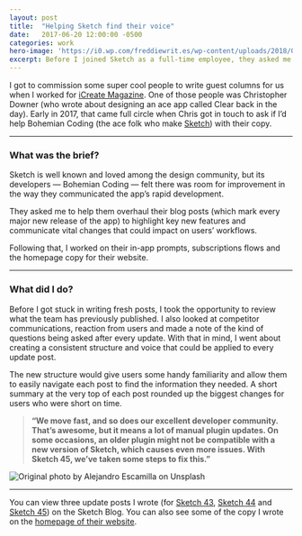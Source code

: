 ```yaml
---
layout: post
title:  "Helping Sketch find their voice"
date:   2017-06-20 12:00:00 -0500
categories: work
hero-image: 'https://i0.wp.com/freddiewrit.es/wp-content/uploads/2018/02/Sketch-Website-Photo-by-Bram-Naus-on-Unsplash.jpg?w=2000&ssl=1'
excerpt: Before I joined Sketch as a full-time employee, they asked me to help shape their voice.
---
```

I got to commission some super cool people to write guest columns for us when I worked for [iCreate Magazine](http://www.futureplc.com/technology/). One of those people was Christopher Downer (who wrote about designing an ace app called Clear back in the day). Early in 2017, that came full circle when Chris got in touch to ask if I’d help Bohemian Coding (the ace folk who make [Sketch](https://www.sketch.com/)) with their copy.

---------------

### What was the brief?

Sketch is well known and loved among the design community, but its developers — Bohemian Coding — felt there was room for improvement in the way they communicated the app’s rapid development.

They asked me to help them overhaul their blog posts (which mark every major new release of the app) to highlight key new features and communicate vital changes that could impact on users’ workflows.

Following that, I worked on their in-app prompts, subscriptions flows and the homepage copy for their website.

---------------

### What did I do?

Before I got stuck in writing fresh posts, I took the opportunity to review what the team has previously published. I also looked at competitor communications, reaction from users and made a note of the kind of questions being asked after every update. With that in mind, I went about creating a consistent structure and voice that could be applied to every update post.

The new structure would give users some handy familiarity and allow them to easily navigate each post to find the information they needed. A short summary at the very top of each post rounded up the biggest changes for users who were short on time.

> **“We move fast, and so does our excellent developer community. That’s awesome, but it means a lot of manual plugin updates. On some occasions, an older plugin might not be compatible with a new version of Sketch, which causes even more issues. With Sketch 45, we’ve taken some steps to fix this.”**

![Original photo by Alejandro Escamilla on Unsplash](https://i1.wp.com/freddiewrit.es/wp-content/uploads/2018/02/Sketch-Blog-Photo-by-Alejandro-Escamilla-on-Unsplash.jpg?w=556&h=364&ssl=1 'Original photo by Alejandro Escamilla on Unsplash')

---------------

You can view three update posts I wrote (for [Sketch 43](https://blog.sketchapp.com/improved-shape-editing-and-more-in-sketch-43-b8f1ed22adbe), [Sketch 44](https://blog.sketchapp.com/a-new-artboard-picker-better-vectors-and-more-in-sketch-44-71a442dbec04) and [Sketch 45](https://blog.sketchapp.com/a-redesigned-color-popover-better-plugin-management-and-more-in-sketch-45-8de62b3d9abe)) on the Sketch Blog. You can also see some of the copy I wrote on the [homepage of their website](https://www.sketch.com/).
